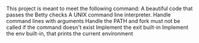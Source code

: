 This project is meant to meet the following command:
A beautiful code that passes the Betty checks
A UNIX command line interpreter.
Handle command lines with arguments
Handle the PATH and fork must not be called if the command doesn't exist
Implement the exit built-in
Implement the env built-in, that prints the current environment
